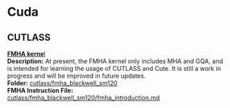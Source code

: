 # Cuda
## CUTLASS
[**FMHA kerne**l](./cutlass/fmha_blackwell_sm120)    
**Description:** At present, the FMHA kernel only includes MHA and GQA, and is intended for learning the usage of CUTLASS and Cute. It is still a work in progress and will be improved in future updates.   
**Folder:** [cutlass/fmha_blackwell_sm120](./cutlass/fmha_blackwell_sm120)    
**FMHA Instruction File:** [cutlass/fmha_blackwell_sm120/fmha_introduction.md](./cutlass/fmha_blackwell_sm120/fmha_introduction.md)    





